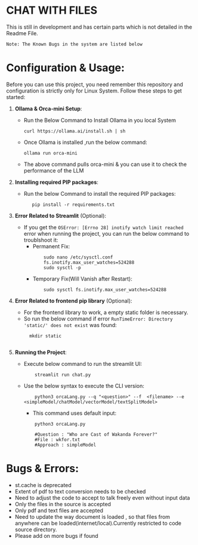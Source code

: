 # CHAT WITH FILES
This is still in development and has certain parts which is not detailed in the Readme File.
 
`Note: The Known Bugs in the system are listed below`
# Configuration & Usage:

Before you can use this project, you need remember this repository and configuration is strictly only for Linux System. Follow these steps to get started:

1. **Ollama & Orca-mini Setup**:
   - Run the Below Command to Install Ollama in you local System
     ```
     curl https://ollama.ai/install.sh | sh
     ```

   - Once Ollama is installed ,run the below command:
     ```
     ollama run orca-mini
     ```
    - The above command pulls orca-mini & you can use it to check the performance of the LLM
  
2. **Installing required PIP packages**:
   - Run the below Command to install the required PIP packages:
     ```
        pip install -r requirements.txt
     ```
  
3. **Error Related to Streamlit** (Optional): 
   - If you get the `OSError: [Errno 28] inotify watch limit reached` error when running the project, you can run the below command to troublshoot it:
        - Permanent Fix:    
            ```
                sudo nano /etc/sysctl.conf
                fs.inotify.max_user_watches=524288
                sudo sysctl -p
            ```
        - Temporary Fix(Will Vanish after Restart):
            ```
                sudo sysctl fs.inotify.max_user_watches=524288
            ```
4. **Error Related to frontend pip library** (Optional): 
   - For the frontend library to work, a empty static folder is necessary. 
   - So run the below command if error `RunTimeError: Directory 'static/' does not exist` was found:
      ```
        mkdir static
    ```
5. **Running the Project**:
   - Execute below command to run the streamlit UI:
        ```
            streamlit run chat.py
        ```
   - Use the below syntax to execute the CLI version:
        ```
            python3 orcaLang.py --q "<question>" --f  <filename> --e <simpleModel/chatModel/vectorModel/textSplitModel>
        ``` 
       - This command uses default input:
        ```
            python3 orcaLang.py
        
            #Question : "Who are Cast of Wakanda Forever?"
            #File : wkfor.txt
            #Approach : simpleModel
        ```
        
# Bugs & Errors:
- st.cache is deprecated
- Extent of pdf to text conversion needs to be checked
- Need to adjust the code to accept to talk freely even without input data
- Only the files in the source is accepted
- Only pdf and text files are accepted
- Need to update the way document is loaded , so that files from anywhere can be loaded(internet/local).Currently restricted to code source directory.
- Please add on more bugs if found